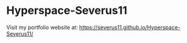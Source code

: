 # Hyperspace-Severus11
Visit my portfolio website at: https://severus11.github.io/Hyperspace-Severus11/
